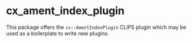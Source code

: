 # cx_ament_index_plugin
This package offers the `cx::AmentIndexPlugin` CLIPS plugin which may be used as a boilerplate to write new plugins.
